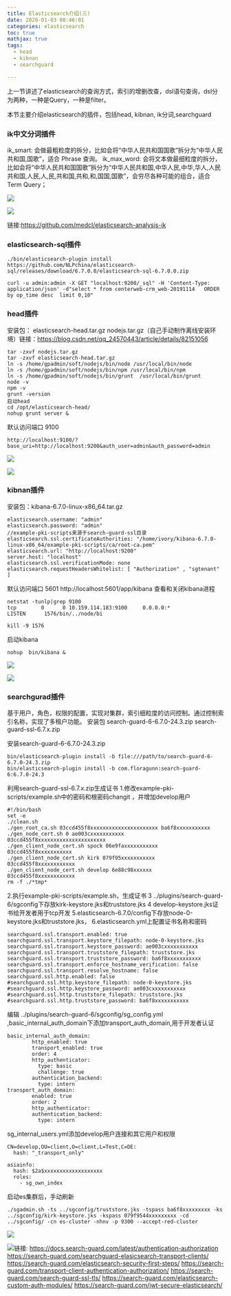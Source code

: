 ```yaml
---
title: Elasticsearch介绍(三)
date: 2020-01-03 08:46:01
categories: elasticsearch
toc: true
mathjax: true
tags:
  - head
  - kibnan
  - searchguard

---
```


上一节讲述了elasticsearch的查询方式，索引的增删改查，dsl语句查询，dsl分为两种，一种是Query，一种是filter。

本节主要介绍elasticsearch的插件，包括head, kibnan, ik分词,searchguard

<!-- more -->
### ik中文分词插件

 ik_smart: 会做最粗粒度的拆分，比如会将“中华人民共和国国歌”拆分为“中华人民共和国,国歌”，适合 Phrase 查询。
ik_max_word: 会将文本做最细粒度的拆分，比如会将“中华人民共和国国歌”拆分为“中华人民共和国,中华人民,中华,华人,人民共和国,人民,人,民,共和国,共和,和,国国,国歌”，会穷尽各种可能的组合，适合 Term Query；

![](/images/Elasticsearch介绍/elasticsearch5.png)

![](Elasticsearch介绍/elasticsearch5.png)

链接:https://github.com/medcl/elasticsearch-analysis-ik

### elasticsearch-sql插件

```
./bin/elasticsearch-plugin install https://github.com/NLPchina/elasticsearch-sql/releases/download/6.7.0.0/elasticsearch-sql-6.7.0.0.zip
```

```
curl -u admin:admin -X GET "localhost:9200/_sql" -H 'Content-Type: application/json' -d"select * from centerweb-crm_web-20191114   ORDER by op_time desc  limit 0,10"
```

### head插件

安装包：
elasticsearch-head.tar.gz 
nodejs.tar.gz（自己手动制作离线安装环境）链接：https://blog.csdn.net/qq_24570443/article/details/82151056

```
tar -zxvf nodejs.tar.gz 
tar -zxvf elasticsearch-head.tar.gz 
ln -s /home/gpadmin/soft/nodejs/bin/node /usr/local/bin/node
ln -s /home/gpadmin/soft/nodejs/bin/npm /usr/local/bin/npm
ln -s /home/gpadmin/soft/nodejs/bin/grunt  /usr/local/bin/grunt 
node -v
npm -v
grunt -version
启动head
cd /opt/elasticsearch-head/
nohup grunt server &
```

默认访问端口 9100

```
http://localhost:9100/?base_uri=http://localhost:9200&auth_user=admin&auth_password=admin
```

![](/images/Elasticsearch介绍/elasticsearch6.png)

![](Elasticsearch介绍/elasticsearch6.png)


### kibnan插件

安装包：kibana-6.7.0-linux-x86_64.tar.gz

```
elasticsearch.username: "admin"
elasticsearch.password: "admin"
//example-pki-scripts来源于search-guard-ssl目录
elasticsearch.ssl.certificateAuthorities: "/home/ivory/kibana-6.7.0-linux-x86_64/example-pki-scripts/ca/root-ca.pem"
elasticsearch.url: "http://localhost:9200"
server.host: "localhost"
elasticsearch.ssl.verificationMode: none
elasticsearch.requestHeadersWhitelist: [ "Authorization" , "sgtenant" ]
```

默认访问端口 5601 http://localhost:5601/app/kibana
查看和关闭kibana进程

```
netstat -tunlp|grep 9100
tcp        0      0 10.159.114.183:9100     0.0.0.0:*               LISTEN      1576/bin/../node/bi 
 
kill -9 1576
```

启动kibana

```
nohup  bin/kibana &
```

![](/images/Elasticsearch介绍/elasticsearch7.png)

![](Elasticsearch介绍/elasticsearch7.png)

### searchgurad插件

基于用户，角色，权限的配置，实现对集群，索引细粒度的访问控制。通过控制索引名称，实现了多租户功能。
安装包
search-guard-6-6.7.0-24.3.zip
search-guard-ssl-6.7.x.zip

安装search-guard-6-6.7.0-24.3.zip

```
bin/elasticsearch-plugin install -b file:///path/to/search-guard-6-6.7.0-24.3.zip
bin/elasticsearch-plugin install -b com.floragunn:search-guard-6:6.7.0-24.3
```

利用search-guard-ssl-6.7.x.zip生成证书
1.修改example-pki-scripts/example.sh中的密码和根密码changit ，并增加develop用户

```
#!/bin/bash
set -e
./clean.sh
./gen_root_ca.sh 03ccd455f8xxxxxxxxxxxxxxxxxxxxxx ba6f8xxxxxxxxxxx
./gen_node_cert.sh 0 ae003cxxxxxxxxxxx 03ccd455f8xxxxxxxxxxxxxxxxxxxxxx
./gen_client_node_cert.sh spock 06e9faxxxxxxxxxxx 03ccd455f8xxxxxxxxxxx
./gen_client_node_cert.sh kirk 079f95xxxxxxxxxxx 03ccd455f8xxxxxxxxxxxx
./gen_client_node_cert.sh develop 6e88c98xxxxxx  03ccd455f8xxxxxxxxxxxx
rm -f ./*tmp*
```

2.执行example-pki-scripts/example.sh，生成证书
3 ../plugins/search-guard-6/sgconfig下存放kirk-keystore.jks和truststore.jks
4 develop-keystore.jks证书给开发者用于tcp开发
5.elasticsearch-6.7.0/config下存放node-0-keystore.jks和truststore.jks，
6.elasticsearch.yml上配置证书名称和密码

```
searchguard.ssl.transport.enabled: true
searchguard.ssl.transport.keystore_filepath: node-0-keystore.jks
searchguard.ssl.transport.keystore_password: ae003cxxxxxxxxxxx
searchguard.ssl.transport.truststore_filepath: truststore.jks
searchguard.ssl.transport.truststore_password: ba6f8xxxxxxxxxxx
searchguard.ssl.transport.enforce_hostname_verification: false
searchguard.ssl.transport.resolve_hostname: false
searchguard.ssl.http.enabled: false
#searchguard.ssl.http.keystore_filepath: node-0-keystore.jks
#searchguard.ssl.http.keystore_password: ae003cxxxxxxxxxxx
#searchguard.ssl.http.truststore_filepath: truststore.jks
#searchguard.ssl.http.truststore_password: ba6f8xxxxxxxxxxx
```

编辑 ../plugins/search-guard-6/sgconfig/sg_config.yml ,basic_internal_auth_domain下添加transport_auth_domain,用于开发者认证

```
basic_internal_auth_domain: 
        http_enabled: true
        transport_enabled: true
        order: 4
        http_authenticator:
          type: basic
          challenge: true
        authentication_backend:
          type: intern
transport_auth_domain:
        enabled: true
        order: 2
        http_authenticator:
        authentication_backend:
          type: intern
```

sg_internal_users.yml添加develop用户连接和其它用户和权限

```
CN=develop,OU=client,O=client,L=Test,C=DE:
  hash: "_transport_only"
```

```
asiainfo:
  hash: $2a$xxxxxxxxxxxxxxxxxxx
  roles:
    - sg_own_index
```

启动es集群后，手动刷新

```
./sgadmin.sh -ts ../sgconfig/truststore.jks -tspass ba6f8xxxxxxxxx -ks ../sgconfig/kirk-keystore.jks -kspass 079f9544xxxxxxxxx -cd ../sgconfig/ -cn es-cluster -nhnv -p 9300 --accept-red-cluster
```

![](/images/Elasticsearch介绍/elasticsearch8.png)

![](Elasticsearch介绍/elasticsearch8.png)链接:
https://docs.search-guard.com/latest/authentication-authorization
https://search-guard.com/searchguard-elasicsearch-transport-clients/
https://search-guard.com/elasticsearch-security-first-steps/
https://search-guard.com/transport-client-authentication-authorization/
https://search-guard.com/search-guard-ssl-tls/
https://search-guard.com/elasticsearch-custom-auth-modules/
https://search-guard.com/jwt-secure-elasticsearch/